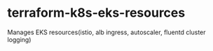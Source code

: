 # terraform-k8s-eks-resources
Manages EKS resources(istio, alb ingress, autoscaler, fluentd cluster logging)
